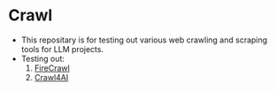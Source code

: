 # Crawl
* This repositary is for testing out various web crawling and scraping tools for LLM projects. 
* Testing out:
    1. [FireCrawl](https://docs.firecrawl.dev/introduction)
    2. [Crawl4AI](https://github.com/unclecode/crawl4ai)
